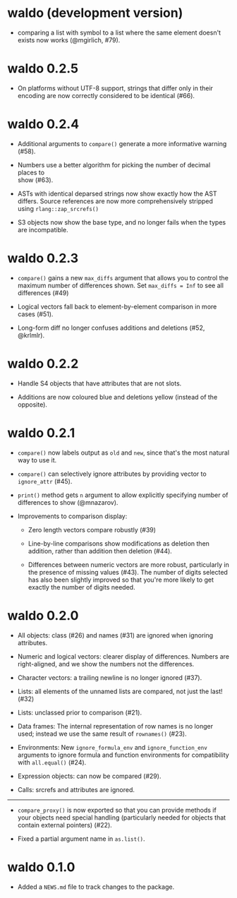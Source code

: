 # waldo (development version)

* comparing a list with symbol to a list where the same element doesn't exists
  now works (@mgirlich, #79).

# waldo 0.2.5

* On platforms without UTF-8 support, strings that differ only in their
  encoding are now correctly considered to be identical (#66).

# waldo 0.2.4

* Additional arguments to `compare()` generate a more informative warning 
  (#58).

* Numbers use a better algorithm for picking the number of decimal places to  
  show (#63).

* ASTs with identical deparsed strings now show exactly how the AST differs.
  Source references are now more comprehensively stripped using
  `rlang::zap_srcrefs()`

* S3 objects now show the base type, and no longer fails when the types are
  incompatible.

# waldo 0.2.3

* `compare()` gains a new `max_diffs` argument that allows you to control
  the maximum number of differences shown. Set `max_diffs = Inf` to 
  see all differences (#49)

* Logical vectors fall back to element-by-element comparison in more cases 
  (#51).

* Long-form diff no longer confuses additions and deletions (#52, @krlmlr).

# waldo 0.2.2

* Handle S4 objects that have attributes that are not slots.

* Additions are now coloured blue and deletions yellow (instead of the 
  opposite).

# waldo 0.2.1

* `compare()` now labels output as `old` and `new`, since that's the most
  natural way to use it.

* `compare()` can selectively ignore attributes by providing vector to 
  `ignore_attr` (#45).

* `print()` method gets `n` argument to allow explicitly specifying number of 
  differences to show (@mnazarov).

* Improvements to comparison display:

    * Zero length vectors compare robustly (#39)

    * Line-by-line comparisons show modifications as deletion then addition, 
      rather than addition then deletion (#44).

    * Differences between numeric vectors are more robust, particularly in the
      presence of missing values (#43). The number of digits selected has also 
      been slightly improved so that you're more likely to get exactly the 
      number of digits needed.

# waldo 0.2.0

* All objects: class (#26) and names (#31) are ignored when ignoring attributes.

* Numeric and logical vectors: clearer display of differences. Numbers 
  are right-aligned, and we show the numbers not the differences.
  
* Character vectors: a trailing newline is no longer ignored (#37).

* Lists: all elements of the unnamed lists are compared, not just the last! (#32)

* Lists: unclassed prior to comparison (#21).

* Data frames: The internal representation of row names is no longer used; 
  instead we use the same result of `rownames()` (#23).

* Environments: New `ignore_formula_env` and `ignore_function_env` arguments to 
  ignore formula and function environments for compatibility with `all.equal()`
  (#24).

* Expression objects: can now be compared (#29).

* Calls: srcrefs and attributes are ignored.

---

* `compare_proxy()` is now exported so that you can provide methods if your
  objects need special handling (particularly needed for objects that contain
  external pointers) (#22).

* Fixed a partial argument name in `as.list()`.

# waldo 0.1.0

* Added a `NEWS.md` file to track changes to the package.
